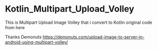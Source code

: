 
# Kotlin_Multipart_Upload_Volley

This is Multipart Upload Image Volley that i convert to Kotlin original code from here

Thanks Demonuts
https://demonuts.com/upload-image-to-server-in-android-using-multipart-volley/
